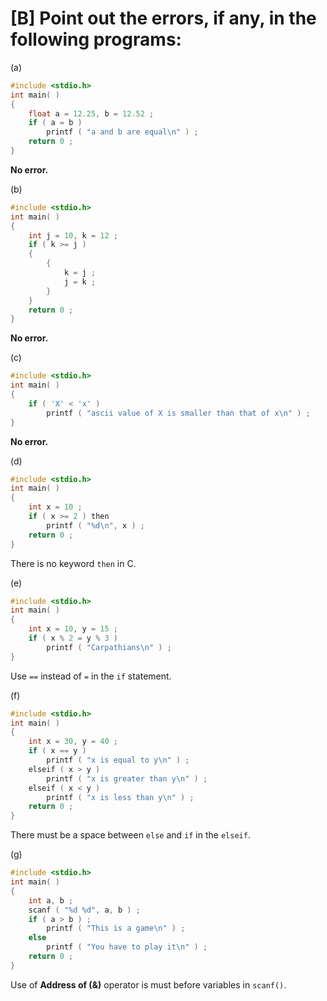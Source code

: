 # [B] Point out the errors, if any, in the following programs:

(a) 

````c
#include <stdio.h>
int main( )
{
    float a = 12.25, b = 12.52 ;
    if ( a = b )
    	printf ( "a and b are equal\n" ) ;
    return 0 ;
}
````

**No error.**


(b)

````c
#include <stdio.h>
int main( )
{
    int j = 10, k = 12 ;
    if ( k >= j )
    {
    	{
            k = j ;
            j = k ;
        }
    }
    return 0 ;
}
````

**No error.**

(c)

````c
#include <stdio.h>
int main( )
{
    if ( 'X' < 'x' )
        printf ( "ascii value of X is smaller than that of x\n" ) ;
}
````

**No error.**

(d)

````c
#include <stdio.h>
int main( )
{
    int x = 10 ;
    if ( x >= 2 ) then
    	printf ( "%d\n", x ) ;
    return 0 ;
}
````

There is no keyword `then` in C.

(e)

````c
#include <stdio.h>
int main( )
{
    int x = 10, y = 15 ;
    if ( x % 2 = y % 3 )
        printf ( "Carpathians\n" ) ;
}
````

Use `==` instead of `=` in the `if` statement. 

(f)

````c
#include <stdio.h>
int main( )
{
    int x = 30, y = 40 ;
    if ( x == y )
    	printf ( "x is equal to y\n" ) ;
    elseif ( x > y )
    	printf ( "x is greater than y\n" ) ;
    elseif ( x < y )
      	printf ( "x is less than y\n" ) ;
    return 0 ;
}
````

There must be a space between `else` and `if` in the `elseif`.

(g)

````c
#include <stdio.h>
int main( )
{
    int a, b ;
    scanf ( "%d %d", a, b ) ;
    if ( a > b ) ;
    	printf ( "This is a game\n" ) ;
    else
      	printf ( "You have to play it\n" ) ;
    return 0 ;
}
````

Use of **Address of  (&)** operator is must before variables in `scanf()`.

